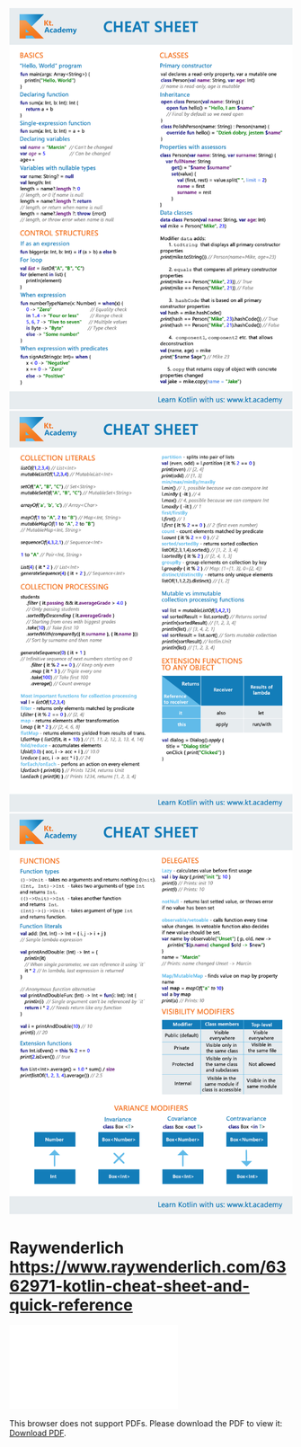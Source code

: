 ![1](/attach/kotlin1.png)
![2](/attach/kotlin2.png)
![3](/attach/kotlin3.png)

# Raywenderlich https://www.raywenderlich.com/6362971-kotlin-cheat-sheet-and-quick-reference

<object data="/attach/kotlin1.pdf" type="application/pdf" width="700px" height="700px">
    <embed src="/attach/kotlin1.pdf">
        <p>This browser does not support PDFs. Please download the PDF to view it: <a href="/attach/kotlin1.pdf">Download PDF</a>.</p>
    </embed>
</object>

